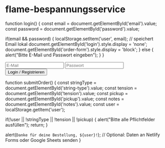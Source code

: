 # flame-bespannungsservice

function login() {
  const email = document.getElementById('email').value;
  const password = document.getElementById('password').value;

  if(email && password) {
    localStorage.setItem('user', email);  // speichert Email lokal
    document.getElementById('login').style.display = 'none';
    document.getElementById('order-form').style.display = 'block';
  } else {
    alert("Bitte E-Mail und Passwort eingeben");
  }
}

<div id="login">
  <input type="email" id="email" placeholder="E-Mail">
  <input type="password" id="password" placeholder="Passwort">
  <button onclick="login()">Login / Registrieren</button>
</div>

<div id="order-form" style="display:none;">
  <h2>Bestelle deine Bespannung</h2>
  <label>Saitenart:</label>
  <select id="string-type">
    <option>Nylon</option>
    <option>Multifilament</option>
    <option>Hybrid</option>
  </select>

  <label>Spannung / Gewicht:</label>
  <select id="tension">
    <option>10kg</option>
    <option>11kg</option>
    <option>12kg</option>
  </select>

  <label>Abholdatum:</label>
  <input type="date" id="pickup">

  <label>Bemerkungen:</label>
  <input type="text" id="notes">

  <h3>Twint-Zahlung:</h3>
  <a href="DEIN_TWINT_LINK" target="_blank"> # Path Twint-QR-Code hinzufügen
    <img src="twint-qr-code.png" alt="Twint QR"> # Dateiname des Twint-QR-Code-Bildes hinzufügen
  </a>

  <button onclick="submitOrder()">Bestellen</button>
</div>

function submitOrder() {
  const stringType = document.getElementById('string-type').value;
  const tension = document.getElementById('tension').value;
  const pickup = document.getElementById('pickup').value;
  const notes = document.getElementById('notes').value;
  const user = localStorage.getItem('user');

  if(!user || !stringType || !tension || !pickup) {
    alert("Bitte alle Pflichtfelder ausfüllen");
    return;
  }

  alert(`Danke für deine Bestellung, ${user}!`);
  // Optional: Daten an Netlify Forms oder Google Sheets senden
}
